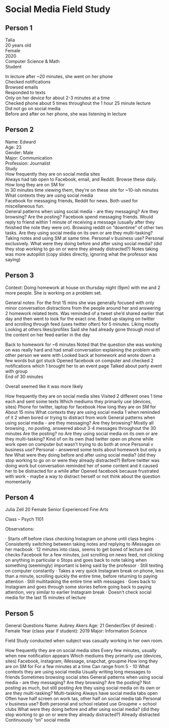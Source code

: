 # Social Media Field Study 

## Person 1

Talia <br>
20 years old <br>
Female <br>
2020 <br>
Computer Science & Math <br>
Student <br>

In lecture after ~20 minutes, she went on her phone <br>
Checked notifications <br>
Browsed emails<br>
Responded to texts<br>
Only on her device for about 2-3 minutes at a time<br>
Checked phone about 5 times throughout the 1 hour 25 minute lecture<br>
Did not go on social media<br>
Before and after on her phone, she was listening in lecture<br>


## Person 2

Name: Edward<br>
Age: 23<br>
Gender: Male<br>
Major: Communication<br>
Profession: Journalist<br>
Study<br>
How frequently they are on social media sites <br>
Always had tab open to Facebook, email, and Reddit.  Browse these daily.<br>
How long they are on SM for<br>
In 30 minutes time viewing them, they’re on these site for ~10-ish minutes<br>
What contexts they are using social media <br>
Facebook for messaging friends, Reddit for news.  Both used for miscellaneous fun.<br>
General patterns when using social media - are they messaging? Are they browsing? Are the posting?
Facebook spend messaging friends.  Would reply to friend within 1 minute of receiving a message (usually after they finished the note they were on).  Browsing reddit on “downtime” of other two tasks.
Are they using social media on its own or are they multi-tasking? 
Taking notes and using SM at same time.
Personal v business use? 
Personal exclusively.
What were they doing before and after using social media? (did they stop working to go on or were they already distracted?) 
Notes taking was more autopilot (copy slides directly, ignoring what the professor was saying)


## Person 3

Context: 
Doing homework at house on thursday night (9pm) with me and 2 more people. She is working on a problem set. 

General notes:
For the first 15 mins she was generally focused with only minor conversation distractions from the people around her and answering 2 homework related texts. 
Was reminded of a tweet she’d shared earlier that day and then went to look for the exact one. 
Ended up staying on twitter and scrolling through feed (uses twitter often) for 5 minutes.
Liking mostly 
Looking at others likes/profiles
Said she had already gone through most of the content on her feed earlier in the day

Back to homework for ~6 minutes 
Noted that the question she was working on was really hard and had small conversation explaining the problem with other person we were with 
Looked back at homework and wrote down a few words but got stuck
Opened facebook on computer and checked 2 notifications which 1 brought her to an event page 
Talked about party event with group  
End of 30 minutes 

Overall seemed like it was more likely 

How frequently they are on social media sites 
Visited 2 different ones 1 time each and sent some texts
Which mediums they primarily use (devices, sites) 
Phone for twitter, laptop for facebook 
How long they are on SM for
About 15 mins 
What contexts they are using social media 
1 when reminded of it 
2 when bored or trying to distract from work
General patterns when using social media - are they messaging? Are they browsing? 
Mostly all browsing , no posting, answered about 3-4 messages throughout the 30 minutes
Are the posting?
no
Are they using social media on its own or are they multi-tasking? 
Kind of on its own (had twitter open on phone while work open on computer but wasn’t trying to do both at once
Personal v business use? 
Personal - answered some texts about homework but only a few
What were they doing before and after using social media? (did they stop working to go on or were they already distracted?) 
Before twitter was doing work but conversation reminded her of some content and it caused her to be distracted for a while after
Opened facebook because frustrated with work - maybe a way to distract herself or not think about the question momentarily 


## Person 4

Julia Zell
20
Female
Senior
Experienced
Fine Arts

Class – Psych 1101
 
Observations:
 
·      Starts off before class checking Instagram on phone until class begins 
·      Consistently switching between taking notes and replying to iMessages on her macbook
·      12 minutes into class, seems to get bored of lecture and checks Facebook for a few minutes, just scrolling on news feed, not clicking on anything in particular
o   Stops and goes back to note taking when something (seemingly) important is being said by the professor
·      Still texting on computer constantly
·      Takes a very quick Instagram break on phone, less than a minute, scrolling quickly the entire time, before returning to paying attention
·      Still multitasking the entire time with messages
·      Goes back to Instagram and goes through some stories before going back to paying attention, very similar to earlier Instagram break
·      Doesn’t check social media for the last 15 minutes of lecture

## Person 5

General Questions
Name: Aubrey Akers
Age: 21
Gender/Sex (if desired) : Female
Year (class year if student): 2019
Major: Information Science


Field Study conducted when subject was casually working  in her own room. 

How frequently they are on social media sites 
Every few minutes, usually when new notification appears
Which mediums they primarily use (devices, sites) 
Facebook, instagram, iMessage, snapchat, groupme
How long they are on SM for
For a few minutes at a time 
Can range from 5 - 10
What contexts they are using social media 
Usually writing long messages to friends 
Sometimes browsing social sites 
General patterns when using social media - are they messaging? Are they browsing?
Are the posting?
Not posting as much, but still posting 
Are they using social media on its own or are they multi-tasking? 
Multi-tasking
Always have social media tabs open 
Often have half screen on work tas, other half on social media tab
Personal v business use? 
Both personal and school related use 
Groupme = school clubs 
What were they doing before and after using social media? (did they stop working to go on or were they already distracted?) 
Already distracted 
Continuously “on” social media 


